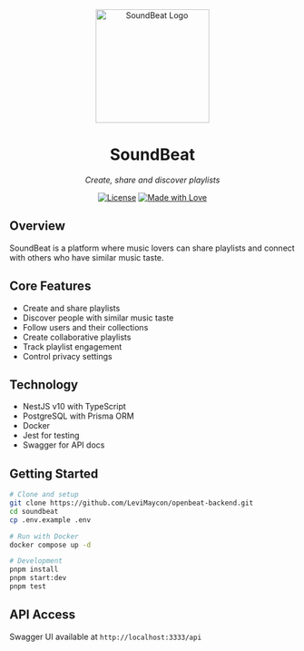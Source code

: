 <div align="center">
  <img src="https://i.imgur.com/5UELrjO.png" alt="SoundBeat Logo" width="200"/>
  
  # SoundBeat
  
  *Create, share and discover playlists*

  [![License](https://img.shields.io/badge/license-MIT-blue.svg)](LICENSE)
  [![Made with Love](https://img.shields.io/badge/Made%20with-♥-ff69b4.svg)]()
</div>

## Overview
SoundBeat is a platform where music lovers can share playlists and connect with others who have similar music taste.

## Core Features
- Create and share playlists
- Discover people with similar music taste
- Follow users and their collections
- Create collaborative playlists
- Track playlist engagement
- Control privacy settings

## Technology
- NestJS v10 with TypeScript
- PostgreSQL with Prisma ORM
- Docker
- Jest for testing
- Swagger for API docs

## Getting Started
```bash
# Clone and setup
git clone https://github.com/LeviMaycon/openbeat-backend.git
cd soundbeat
cp .env.example .env

# Run with Docker
docker compose up -d

# Development
pnpm install
pnpm start:dev
pnpm test
```

## API Access
Swagger UI available at `http://localhost:3333/api`
